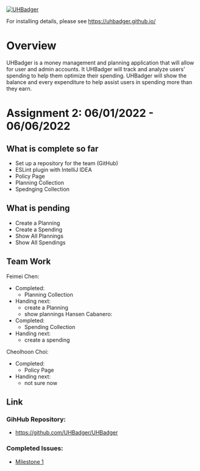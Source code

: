 [![UHBadger](https://github.com/UHBadger/UHBadger/actions/workflows/ci.yml/badge.svg)](https://github.com/UHBadger/UHBadger/actions/workflows/ci.yml)

For installing details, please see https://uhbadger.github.io/

# Overview
UHBadger is a money management and planning application that will allow for user and admin accounts. It UHBadger will track and analyze users' spending to help them optimize their spending. UHBadger will show the balance and every expenditure to help assist users in spending more than they earn. 

# Assignment 2: 06/01/2022 - 06/06/2022

## What is complete so far
* Set up a repository for the team (GitHub)
* ESLint plugin with IntelliJ IDEA
* Policy Page
* Planning Collection 
* Spednging Collection 

## What is pending
* Create a Planning 
* Create a Spending 
* Show All Plannings
* Show All Spendings 

## Team Work
Feimei Chen:
 - Completed:
   - Planning Collection 
 - Handing next:
   - create a Planning 
   - show plannings 
 Hansen Cabanero:
  - Completed:
    - Spending Collection 
  - Handing next:
    - create a spending 
    
 Cheolhoon Choi:
  - Completed:
    - Policy Page 
  - Handing next:
    - not sure now

## Link
### GihHub Repository: 
* https://github.com/UHBadger/UHBadger

### Completed Issues:
* [Milestone 1](https://github.com/UHBadger/UHBadger/projects/1)
